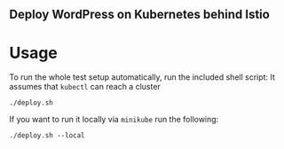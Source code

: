 ## Deploy WordPress on Kubernetes behind Istio

# Usage

To run the whole test setup automatically, run the included shell script:
It assumes that `kubectl` can reach a cluster
```
./deploy.sh
```

If you want to run it locally via `minikube` run the following:
```
./deploy.sh --local
```


